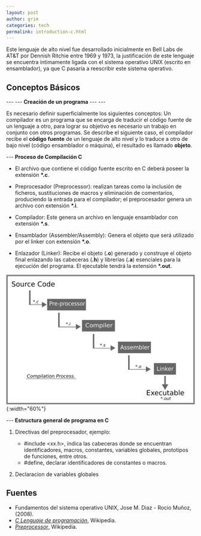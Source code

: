 ```yaml
---
layout: post
author: grim
categories: tech
permalink: introduction-c.html
---
```

Este lenguaje de alto nivel fue desarrollado inicialmente en Bell Labs de AT&T por Dennish Ritchie entre 1969 y 1973, la justificación de este lenguaje se encuentra íntimamente ligada con el sistema operativo UNIX (escrito en ensamblador), ya que C pasaría a reescribir este sistema operativo.

## Conceptos Básicos

--- --- **Creación de un programa** --- ---

Es necesario definir superficialmente los siguientes conceptos:
Un compilador es un programa que se encarga de traducir el código fuente de un lenguaje a otro, para lograr su objetivo es necesario un trabajo en conjunto con otros programas.
Se describe el siguiente caso, el compilador recibe el **código fuente** de un lenguaje de alto nivel y lo traduce a otro de bajo nivel (código ensamblador o máquina), el resultado es llamado **objeto**.

--- **Proceso de Compilación C**

- El archivo que contiene el código fuente escrito en C deberá poseer la extensión **\*.c**.

- Preprocesador (Preprocessor): realizan tareas como la inclusión de ficheros, sustituciones de macros y eliminación de comentarios, produciendo la entrada para el compilador; el preprocesador genera un archivo con extensión **\*.i**.

- Compilador: Este genera un archivo en lenguaje ensamblador con extensión **\*.s**.

- Ensamblador (Assembler/Assembly): Genera el objeto que será utilizado por el linker con extensión **\*.o**.

- Enlazador (Linker): Recibe el objeto (**.o**) generado y construye el objeto final enlazando las cabeceras (**.h**) y librerías (**.a**) esenciales para la ejecución del programa. El ejecutable tendrá la extensión **\*.out**.


![Compilation Process](assets/images/20210418/compilation_process.png){:width="60%"}

--- **Estructura general de programa en C**

1. Directivas del preprocesador, ejemplo:
    - #include \<xx.h\>, indica las cabeceras donde se encuentran identificadores, macros, constantes, variables globales, prototipos de funciones, entre otros.
    - #define, declarar identificadores de constantes o macros.

2. Declaracion de variables globales

## **Fuentes**

- Fundamentos del sistema operativo UNIX, Jose M. Diaz - Rocio Muñoz, (2008).
- *[C Lenguaje de programación](https://es.wikipedia.org/wiki/C_(lenguaje_de_programaci%C3%B3n))*, Wikipedia.
- *[Preprocessor](https://en.wikipedia.org/wiki/Preprocessor)*, Wikipedia.
